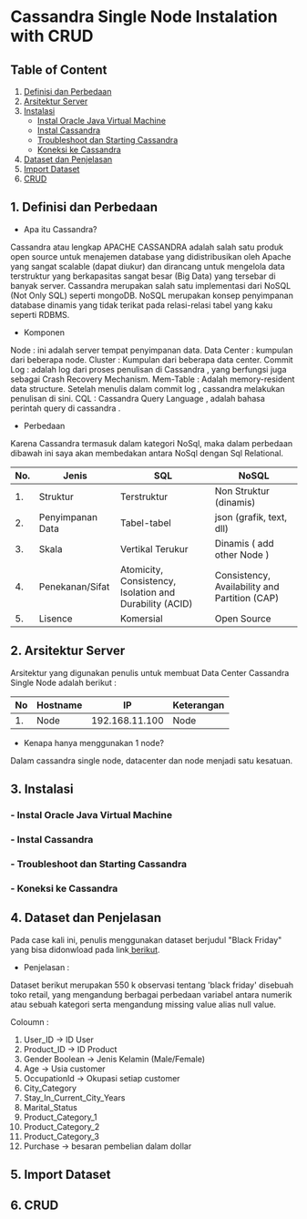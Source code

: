 # Cassandra Single Node Instalation with CRUD

## Table of Content

1. [Definisi dan Perbedaan](#1-definisi-dan-perbedaan)
2. [Arsitektur Server](#2-arsitektur-server)
3. [Instalasi](#3-instalasi)
   - [Instal Oracle Java Virtual Machine](#--instal-oracle-java-virtual-machine)
   - [Instal Cassandra](#--instal-cassandra)
   - [Troubleshoot dan Starting Cassandra](#--troubleshoot-dan-starting-cassandra)
   - [Koneksi ke Cassandra](#--koneksi-ke-cassandra)
4. [Dataset dan Penjelasan](#4-dataset-dan-penjelasan)
5. [Import Dataset](#5-import-dataset)
6. [CRUD](#6-crud)

## 1. Definisi dan Perbedaan

- Apa itu Cassandra?

Cassandra atau lengkap APACHE CASSANDRA adalah salah satu produk open source untuk menajemen database yang didistribusikan oleh Apache yang sangat scalable (dapat diukur) dan dirancang untuk mengelola data terstruktur yang berkapasitas sangat besar (Big Data) yang tersebar di banyak server. Cassandra merupakan salah satu implementasi dari NoSQL (Not Only SQL) seperti mongoDB. NoSQL merupakan konsep penyimpanan database dinamis yang tidak terikat pada relasi-relasi tabel yang kaku seperti RDBMS. 

- Komponen

Node : ini adalah server tempat penyimpanan data.
Data Center : kumpulan dari beberapa node.
Cluster : Kumpulan dari beberapa data center.
Commit Log : adalah log dari proses penulisan di Cassandra , yang berfungsi juga sebagai Crash Recovery Mechanism.
Mem-Table : Adalah memory-resident data structure. Setelah menulis dalam commit log , cassandra melakukan penulisan di sini.
CQL : Cassandra Query Language , adalah bahasa perintah query di cassandra .

- Perbedaan

Karena Cassandra termasuk dalam kategori NoSql, maka dalam perbedaan dibawah ini saya akan membedakan antara NoSql dengan Sql Relational.

| No. | Jenis | SQL | NoSQL |
|------|------|-------| -------|
| 1.  | Struktur | Terstruktur | Non Struktur (dinamis) |
|2.   | Penyimpanan Data | Tabel-tabel | json (grafik, text, dll) |
| 3. | Skala | Vertikal Terukur | Dinamis ( add other Node ) |
| 4. | Penekanan/Sifat | Atomicity, Consistency, Isolation and Durability (ACID) | Consistency, Availability and Partition (CAP) |
| 5.| Lisence | Komersial | Open Source |



## 2. Arsitektur Server

Arsitektur yang digunakan penulis untuk membuat Data Center Cassandra Single Node adalah berikut :

| No | Hostname | IP | Keterangan |
|----|----------|----|------------|
| 1. | Node | 192.168.11.100 | Node |


- Kenapa hanya menggunakan 1 node?

Dalam cassandra single node, datacenter dan node menjadi satu kesatuan.

## 3. Instalasi

###   - Instal Oracle Java Virtual Machine

###   - Instal Cassandra

###   - Troubleshoot dan Starting Cassandra

###   - Koneksi ke Cassandra


## 4. Dataset dan Penjelasan

Pada case kali ini, penulis menggunakan dataset berjudul "Black Friday" yang bisa didonwload pada link<a href="https://www.kaggle.com/mehdidag/black-friday/version/1"> berikut</a>.

- Penjelasan :

Dataset berikut merupakan 550 k observasi tentang 'black friday' disebuah toko retail, yang mengandung berbagai perbedaan variabel antara numerik atau sebuah kategori serta mengandung missing value alias null value.

Coloumn :
1. User_ID -> ID User
2. Product_ID -> ID Product
3. Gender Boolean -> Jenis Kelamin (Male/Female)
4. Age -> Usia customer
5. OccupationId -> Okupasi setiap customer
6. City_Category 
7. Stay_In_Current_City_Years
8. Marital_Status
9. Product_Category_1
10. Product_Category_2
11. Product_Category_3
12. Purchase -> besaran pembelian dalam dollar



## 5. Import Dataset

## 6. CRUD
